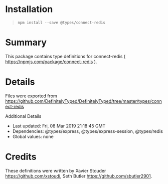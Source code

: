# Installation
> `npm install --save @types/connect-redis`

# Summary
This package contains type definitions for connect-redis ( https://npmjs.com/package/connect-redis ).

# Details
Files were exported from https://github.com/DefinitelyTyped/DefinitelyTyped/tree/master/types/connect-redis

Additional Details
 * Last updated: Fri, 08 Mar 2019 21:18:45 GMT
 * Dependencies: @types/express, @types/express-session, @types/redis
 * Global values: none

# Credits
These definitions were written by Xavier Stouder <https://github.com/xstoudi>, Seth Butler <https://github.com/sbutler2901>.

